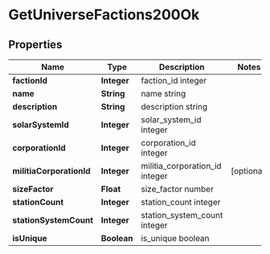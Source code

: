
# GetUniverseFactions200Ok

## Properties
Name | Type | Description | Notes
------------ | ------------- | ------------- | -------------
**factionId** | **Integer** | faction_id integer | 
**name** | **String** | name string | 
**description** | **String** | description string | 
**solarSystemId** | **Integer** | solar_system_id integer | 
**corporationId** | **Integer** | corporation_id integer | 
**militiaCorporationId** | **Integer** | militia_corporation_id integer |  [optional]
**sizeFactor** | **Float** | size_factor number | 
**stationCount** | **Integer** | station_count integer | 
**stationSystemCount** | **Integer** | station_system_count integer | 
**isUnique** | **Boolean** | is_unique boolean | 



